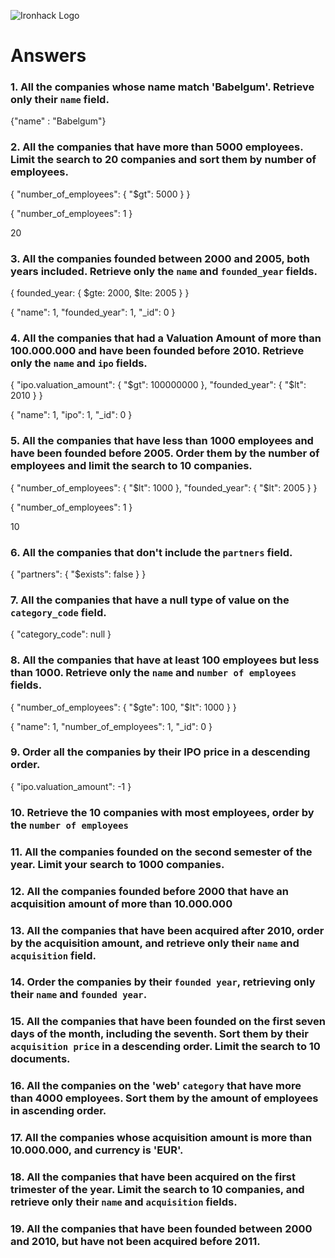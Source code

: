 ![Ironhack Logo](https://i.imgur.com/1QgrNNw.png)

# Answers

### 1. All the companies whose name match 'Babelgum'. Retrieve only their `name` field.

{"name" : "Babelgum"}

### 2. All the companies that have more than 5000 employees. Limit the search to 20 companies and sort them by **number of employees**.

{ "number_of_employees": { "$gt": 5000 } }

{ "number_of_employees": 1 }

20

### 3. All the companies founded between 2000 and 2005, both years included. Retrieve only the `name` and `founded_year` fields.

{ founded_year: { $gte: 2000, $lte: 2005 } }

{ "name": 1, "founded_year": 1, "_id": 0 }


### 4. All the companies that had a Valuation Amount of more than 100.000.000 and have been founded before 2010. Retrieve only the `name` and `ipo` fields.

{ "ipo.valuation_amount": { "$gt": 100000000 }, "founded_year": { "$lt": 2010 } }

{ "name": 1, "ipo": 1, "_id": 0 }


### 5. All the companies that have less than 1000 employees and have been founded before 2005. Order them by the number of employees and limit the search to 10 companies.

{ "number_of_employees": { "$lt": 1000 }, "founded_year": { "$lt": 2005 } }

{ "number_of_employees": 1 }

10


### 6. All the companies that don't include the `partners` field.

{ "partners": { "$exists": false } }

### 7. All the companies that have a null type of value on the `category_code` field.

{ "category_code": null }

### 8. All the companies that have at least 100 employees but less than 1000. Retrieve only the `name` and `number of employees` fields.

{ "number_of_employees": { "$gte": 100, "$lt": 1000 } }

{ "name": 1, "number_of_employees": 1, "_id": 0 }

### 9. Order all the companies by their IPO price in a descending order.

{ "ipo.valuation_amount": -1 }

### 10. Retrieve the 10 companies with most employees, order by the `number of employees`

<!-- Your Code Goes Here -->

### 11. All the companies founded on the second semester of the year. Limit your search to 1000 companies.

<!-- Your Code Goes Here -->

### 12. All the companies founded before 2000 that have an acquisition amount of more than 10.000.000

<!-- Your Code Goes Here -->

### 13. All the companies that have been acquired after 2010, order by the acquisition amount, and retrieve only their `name` and `acquisition` field.

<!-- Your Code Goes Here -->

### 14. Order the companies by their `founded year`, retrieving only their `name` and `founded year`.

<!-- Your Code Goes Here -->

### 15. All the companies that have been founded on the first seven days of the month, including the seventh. Sort them by their `acquisition price` in a descending order. Limit the search to 10 documents.

<!-- Your Code Goes Here -->

### 16. All the companies on the 'web' `category` that have more than 4000 employees. Sort them by the amount of employees in ascending order.

<!-- Your Code Goes Here -->

### 17. All the companies whose acquisition amount is more than 10.000.000, and currency is 'EUR'.

<!-- Your Code Goes Here -->

### 18. All the companies that have been acquired on the first trimester of the year. Limit the search to 10 companies, and retrieve only their `name` and `acquisition` fields.

<!-- Your Code Goes Here -->

### 19. All the companies that have been founded between 2000 and 2010, but have not been acquired before 2011.

<!-- Your Code Goes Here -->

